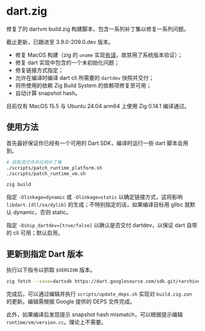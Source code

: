# dart.zig

修复了的 dartvm build.zig 构建脚本，包含一系列补丁集以修复一系列问题。

截止更新，已跟进至 3.9.0-209.0.dev 版本。

- 修复 MacOS 构建（zig 的 `uname` 实现[有误](https://github.com/ziglang/zig/issues/24081)，故禁用了系统版本验证）；
- 修复 dart 实现中包含的一个未初始化问题；
- 修复链接方式指定；
- 允许在编译时编译 dart cli 所需要的 `dartdev` 快照并交付；
- 将所使用的依赖 Zig Build System 的依赖项修复至可用；
- 自动计算 snapshot hash。

目前仅有 MacOS 15.5 与 Ubuntu 24.04 arm64 上使用 Zig 0.14.1 编译通过。

## 使用方法

首先最好保证你已经有一个可用的 Dart SDK，编译时运行一些 dart 脚本会用到。

```bash
# 获取源文件并应用补丁集
./scripts/patch_runtime_platform.sh
./scripts/patch_runtime_vm.sh

zig build
```

指定 `-Dlinkage=dynamic` 或 `-Dlinkage=static` 以确定链接方式，这将影响 `libdart.[dll/so/dylib]` 的生成；不特别指定的话，如果编译目标用 glibc 就默认 dynamic，否则 static。

指定 `-Dship_dartdev=[true/false]` 以确认是否交付 dartdev，以保证 dart 自带的 cli 可用；默认启用。

## 更新到指定 Dart 版本

执行以下指令以抓取 `$VERSION` 版本。

```bash
zig fetch --save=dartsdk https://dart.googlesource.com/sdk.git/+archive/refs/tags/$VERSION.tar.gz
```

完成后，可以通过编辑并执行 `scripts/update_deps.sh` 实现对 `build.zig.zon` 的更新。编辑需根据 Google 提供的 DEPS 文件完成。

此外，如果编译后发现提示 snapshot hash mismatch，可以根据提示编辑 `runtime/vm/version.cc`。理论上不需要。
